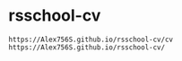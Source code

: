 # rsschool-cv

    https://Alex756S.github.io/rsschool-cv/cv
    https://Alex756S.github.io/rsschool-cv/
